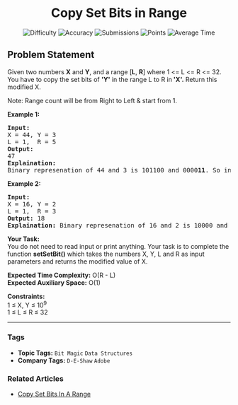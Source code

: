 <h1 align="center">Copy Set Bits in Range</h1>

<p align="center">
  <img alt="Difficulty" title="Difficulty" src="https://custom-icon-badges.demolab.com/badge/Difficulty: Easy-1F222E?style=for-the-badge&logoColor=white&logo=fire"/>
  <img alt="Accuracy" title="Accuracy" src="https://custom-icon-badges.demolab.com/badge/Accuracy: 39.22%25-1F222E?style=for-the-badge&logoColor=white&logo=target"/>
  <img alt="Submissions" title="Submissions" src="https://custom-icon-badges.demolab.com/badge/Submissions: 56K+-1F222E?style=for-the-badge&logoColor=white&logo=repo"/>
  <img alt="Points" title="Points" src="https://custom-icon-badges.demolab.com/badge/Points: 2-1F222E?style=for-the-badge&logoColor=white&logo=award"/>
  <img alt="Average Time" title="Average Time" src="https://custom-icon-badges.demolab.com/badge/Average%20Time: N/A-1F222E?style=for-the-badge&logoColor=white&logo=clock"/>
</p>

## Problem Statement

Given two numbers <b>X</b> and <b>Y</b>, and a range [<b>L</b>, <b>R</b>] where 1 <= L <= R <= 32. You have to copy the set bits of <b>'Y'</b> in the range L to R in<b> 'X'.</b> Return this modified X.

Note: Range count will be from Right to Left & start from 1.

<b>Example 1:</b>

<pre><b>Input:</b> 
X = 44, Y = 3 
L = 1,  R = 5
<b>Output:</b> <br>47
<b>Explaination:</b> <br>Binary represenation of 44 and 3 is 101100 and 0000<b>11</b>. So in the range 1 to 5 there are two set bits of 3 (1st & 2nd position). If those are set in 44 it will become 1011<b>11</b> which is 47.</pre>

<b>Example 2:</b>

<pre><b>Input:</b> 
X = 16, Y = 2
L = 1,  R = 3
<b>Output:</b> 18
<b>Explaination:</b> Binary represenation of 16 and 2 is 10000 and <b>10</b>. If the mentioned conditions are applied then 16 will become 100<b>10</b> which is 18.</pre>

<b>Your Task:</b><br>You do not need to read input or print anything. Your task is to complete the function <b>setSetBit()</b> which takes the numbers X, Y, L and R as input parameters and returns the modified value of X.

<b>Expected Time Complexity:</b> O(R - L)<br><b>Expected Auxiliary Space:</b> O(1)

<b>Constraints:</b><br>1 ≤ X, Y ≤ 10<sup>9</sup><br>1 ≤ L ≤ R ≤ 32


<hr>

### Tags
- **Topic Tags:** `Bit Magic` `Data Structures`
- **Company Tags:** `D-E-Shaw` `Adobe`

### Related Articles
- [Copy Set Bits In A Range](https://www.geeksforgeeks.org/copy-set-bits-in-a-range/)
